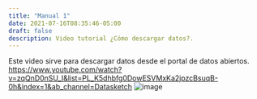 ```yaml
---
title: "Manual 1"
date: 2021-07-16T08:35:46-05:00
draft: false
description: Video tutorial ¿Cómo descargar datos?.
---
```


Este video sirve para descargar datos desde el portal de datos abiertos.
https://www.youtube.com/watch?v=zqQnD0nSU_I&list=PL_K5dhbfg0DowESVMxKa2jpzcBsuqB-0h&index=1&ab_channel=Datasketch
![image](https://user-images.githubusercontent.com/89146701/129939863-0871f196-cf30-4201-8971-9bf6a96b7579.png)


